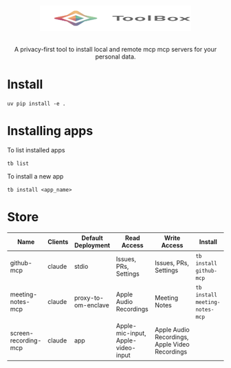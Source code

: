 <p align="center">
  <picture>
    <img alt="Hugging Face Transformers Library" src="https://raw.githubusercontent.com/OpenMined/agentic-syftbox/refs/heads/main/packages/toolbox/assets/ToolBox.svg" width="352" height="59" style="max-width: 100%;">
  </picture>
  <br/>
  <br/>
</p>

<p align="center">A privacy-first tool to install local and remote mcp mcp servers for your personal data.</p>

# Install
```
uv pip install -e .
```

# Installing apps
To list installed apps
```
tb list
``` 
To install a new app
```
tb install <app_name>
```


# Store


| Name | Clients | Default Deployment | Read Access | Write Access | Install |
|------|--------|------------|-------------|--------------|-------|
| github-mcp | claude | stdio | Issues, PRs, Settings | Issues, PRs, Settings | `tb install github-mcp` |
| meeting-notes-mcp | claude | proxy-to-om-enclave | Apple Audio Recordings | Meeting Notes | `tb install meeting-notes-mcp` |
| screen-recording-mcp | claude | app | Apple-mic-input, Apple-video-input | Apple Audio Recordings, Apple Video Recordings |  |

